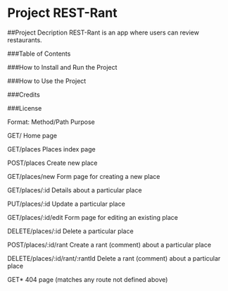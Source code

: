 # Project REST-Rant

##Project Decription
REST-Rant is an app where users can review restaurants.

###Table of Contents

###How to Install and Run the Project

###How to Use the Project

###Credits

###License

Format:
Method/Path
Purpose

GET/
Home page

GET/places
Places index page

POST/places
Create new place

GET/places/new
Form page for creating a new place

GET/places/:id
Details about a particular place

PUT/places/:id
Update a particular place

GET/places/:id/edit
Form page for editing an existing place

DELETE/places/:id
Delete a particular place

POST/places/:id/rant
Create a rant (comment) about a particular place

DELETE/places/:id/rant/:rantId
Delete a rant (comment) about a particular place

GET*
404 page (matches any route not defined above)

<!-- 
# The largest heading
## The second largest heading
###### The smallest heading
**This is bold text**
All bold and italic	*** ***
*This text is italicized* -->